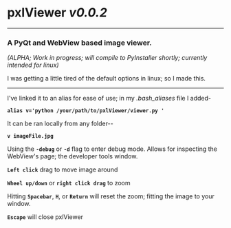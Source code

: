 # **pxlViewer**  *v0.0.2*
-----------------------------------
### **A PyQt and WebView based image viewer.**


*(ALPHA; Work in progress; will compile to PyInstaller shortly; currently intended for linux)*


I was getting a little tired of the default options in linux; so I made this.

______________________________

I've linked it to an alias for ease of use; in my *.bash_aliases* file I added-

**`alias v='python /your/path/to/pxlViewer/viewer.py '`**


It can be ran locally from any folder--

**`v imageFile.jpg`**

Using the **`-debug`** or **`-d`** flag to enter debug mode.  Allows for inspecting the WebView's page; the developer tools window.

**`Left click`** drag to move image around

**`Wheel up/down`** or **`right click drag`** to zoom

Hitting **`Spacebar`**, **`H`**, or **`Return`** will reset the zoom; fitting the image to your window.

**`Escape`** will close pxlViewer
